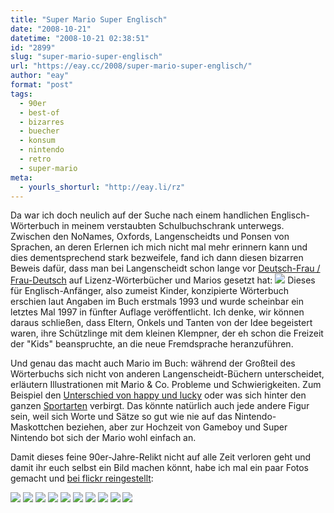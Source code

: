 ```yaml
---
title: "Super Mario Super Englisch"
date: "2008-10-21"
datetime: "2008-10-21 02:38:51"
id: "2899"
slug: "super-mario-super-englisch"
url: "https://eay.cc/2008/super-mario-super-englisch/"
author: "eay"
format: "post"
tags:
  - 90er
  - best-of
  - bizarres
  - buecher
  - konsum
  - nintendo
  - retro
  - super-mario
meta:
  - yourls_shorturl: "http://eay.li/rz"
---
```


Da war ich doch neulich auf der Suche nach einem handlichen Englisch-Wörterbuch in meinem verstaubten Schulbuchschrank unterwegs. Zwischen den NoNames, Oxfords, Langenscheidts und Ponsen von Sprachen, an deren Erlernen ich mich nicht mal mehr erinnern kann und dies dementsprechend stark bezweifele, fand ich dann diesen bizarren Beweis dafür, dass man bei Langenscheidt schon lange vor [Deutsch-Frau / Frau-Deutsch](http://www.amazon.de/exec/obidos/ASIN/3468731221/eayznet-21) auf Lizenz-Wörterbücher und Marios gesetzt hat: ![](/uploads/2008/superenglisch.jpg) Dieses für Englisch-Anfänger, also zumeist Kinder, konzipierte Wörterbuch erschien laut Angaben im Buch erstmals 1993 und wurde scheinbar ein letztes Mal 1997 in fünfter Auflage veröffentlicht. Ich denke, wir können daraus schließen, dass Eltern, Onkels und Tanten von der Idee begeistert waren, ihre Schützlinge mit dem kleinen Klempner, der eh schon die Freizeit der "Kids" beanspruchte, an die neue Fremdsprache heranzuführen.

Und genau das macht auch Mario im Buch: während der Großteil des Wörterbuchs sich nicht von anderen Langenscheidt-Büchern unterscheidet, erläutern Illustrationen mit Mario & Co. Probleme und Schwierigkeiten. Zum Beispiel den [Unterschied von happy und lucky](http://www.flickr.com/photos/eay/2958898059/) oder was sich hinter den ganzen [Sportarten](http://www.flickr.com/photos/eay/2958898709/) verbirgt. Das könnte natürlich auch jede andere Figur sein, weil sich Worte und Sätze so gut wie nie auf das Nintendo-Maskottchen beziehen, aber zur Hochzeit von Gameboy und Super Nintendo bot sich der Mario wohl einfach an.

Damit dieses feine 90er-Jahre-Relikt nicht auf alle Zeit verloren geht und damit ihr euch selbst ein Bild machen könnt, habe ich mal ein paar Fotos gemacht und [bei flickr reingestellt](http://www.flickr.com/photos/eay/sets/72157608213041692/):

[![](http://farm4.static.flickr.com/3050/2959738462_54298d19e0_s.jpg)](http://www.flickr.com/photos/eay/2959738462/) [![](http://farm4.static.flickr.com/3177/2958896519_2100e6efc5_s.jpg)](http://www.flickr.com/photos/eay/2958896519/) [![](http://farm4.static.flickr.com/3196/2958897027_46dac5a71a_s.jpg)](http://www.flickr.com/photos/eay/2958897027/) [![](http://farm4.static.flickr.com/3294/2958897403_b01044b37f_s.jpg)](http://www.flickr.com/photos/eay/2958897403/) [![](http://farm4.static.flickr.com/3281/2959739750_d34e91158e_s.jpg)](http://www.flickr.com/photos/eay/2959739750/) [![](http://farm4.static.flickr.com/3181/2959739900_f62cee3249_s.jpg)](http://www.flickr.com/photos/eay/2959739900/) [![](http://farm4.static.flickr.com/3067/2958898059_ceeeedaf3d_s.jpg)](http://www.flickr.com/photos/eay/2958898059/) [![](http://farm4.static.flickr.com/3049/2958898709_5d17cdd757_s.jpg)](http://www.flickr.com/photos/eay/2958898709/) [![](http://farm4.static.flickr.com/3010/2959740470_c125fe730e_s.jpg)](http://www.flickr.com/photos/eay/2959740470/) [![](http://farm4.static.flickr.com/3143/2958899097_da288de76c_s.jpg)](http://www.flickr.com/photos/eay/2958899097/)
